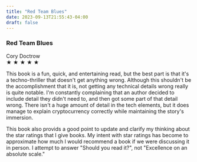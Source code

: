 ```yaml
---
title: "Red Team Blues"
date: 2023-09-13T21:55:43-04:00
draft: false
---
```


### Red Team Blues

Cory Doctrow  
&#9733; &#9733; &#9733; &#9733; &#9733;

This book is a fun, quick, and entertaining read, but the best part is that it's a techno-thriller that doesn't get anything wrong. Although this shouldn't be the accomplishment that it is, not getting any technical details wrong really is quite notable. I'm constantly complaining that an author decided to include detail they didn't need to, and then got some part of that detail wrong. There isn't a huge amount of detail in the tech elements, but it does manage to explain cryptocurrency correctly while maintaining the story's immersion.

This book also provids a good point to update and clarify my thinking about the star ratings that I give books. My intent with star ratings has become to approximate how much I would recommend a book if we were discussing it in person. I attempt to answer "Should you read it?", not "Excellence on an absolute scale."
